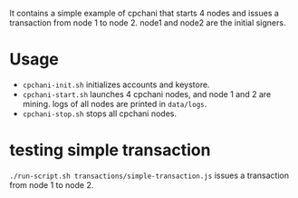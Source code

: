 It contains a simple example of cpchani that starts 4 nodes and issues a transaction from node 1 to
node 2.  node1 and node2 are the initial signers.



# Usage

- `cpchani-init.sh` initializes accounts and keystore.
- `cpchani-start.sh` launches 4 cpchani nodes, and node 1 and 2 are mining. logs of all nodes are printed in `data/logs`.
- `cpchani-stop.sh` stops all cpchani nodes.

# testing simple transaction

`./run-script.sh transactions/simple-transaction.js` issues a transaction from node 1 to node 2.